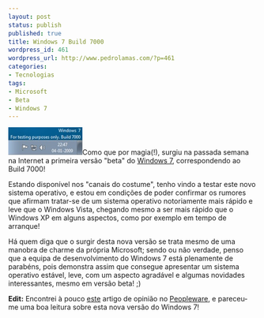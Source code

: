 ```yaml
---
layout: post
status: publish
published: true
title: Windows 7 Build 7000
wordpress_id: 461
wordpress_url: http://www.pedrolamas.com/?p=461
categories:
- Tecnologias
tags:
- Microsoft
- Beta
- Windows 7
---
```

![Windows 7 Build 7000](/wp-content/uploads/2009/01/windows-7-build-7000.jpg "Windows 7 Build 7000")Como que por magia(!), surgiu na passada semana na Internet a primeira versão "beta" do [Windows 7](/tag/windows-7/), correspondendo ao Build 7000!

Estando disponível nos "canais do costume", tenho vindo a testar este novo sistema operativo, e estou em condições de poder confirmar os rumores que afirmam tratar-se de um sistema operativo notoriamente mais rápido e leve que o Windows Vista, chegando mesmo a ser mais rápido que o Windows XP em alguns aspectos, como por exemplo em tempo de arranque!

Há quem diga que o surgir desta nova versão se trata mesmo de uma manobra de charme da própria Microsoft; sendo ou não verdade, penso que a equipa de desenvolvimento do Windows 7 está plenamente de parabéns, pois demonstra assim que consegue apresentar um sistema operativo estável, leve, com um aspecto agradável e algumas novidades interessantes, mesmo em versão beta! ;)

**Edit:** Encontrei à pouco [este](http://www.pplware.com/2009/01/05/analise-windows-7-beta-1/) artigo de opinião no [Peopleware](http://www.pplware.com/), e pareceu-me uma boa leitura sobre esta nova versão do Windows 7!
